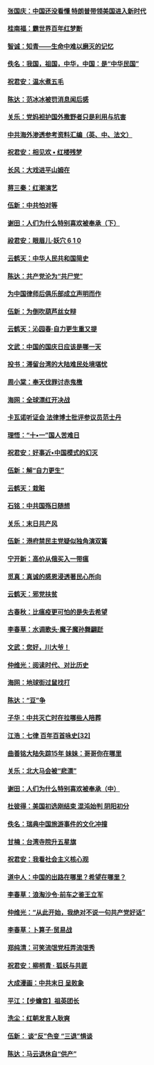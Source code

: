 #### [张国庆：中国还没看懂 特朗普带领美国进入新时代](../pages/nsc993/n10764224.md?t=10080031) 

#### [桂南福：霸世界百年红梦断](../pages/nsc993/n10762380.md?t=10080031) 

#### [智诚：知青——生命中难以磨灭的记忆](../pages/nsc993/n10762372.md?t=10080031) 

#### [佚名：我国，祖国，中华，中国：是“中华民国”](../pages/nsc993/n10762366.md?t=10080031) 

#### [祝君安：温水煮五毛](../pages/nsc993/n10762362.md?t=10080031) 

#### [陈达：范冰冰被罚消息闻后感](../pages/nsc993/n10760142.md?t=10080031) 

#### [关乐：党妈袒护国外撒野者只是利用与坑害](../pages/nsc993/n10760019.md?t=10080031) 

#### [中共海外渗透参考资料汇编（英、中、法文）](../pages/nsc993/n10756055.md?t=10080031) 

#### [祝君安：相见欢  •  红楼残梦](../pages/nsc993/n10757542.md?t=10080031) 

#### [长风：大戏进平山姆在](../pages/nsc993/n10757155.md?t=10080031) 

#### [蒋三秦：红潮演艺](../pages/nsc993/n10756736.md?t=10080031) 

#### [伍新：中共怕对等](../pages/nsc993/n10754812.md?t=10080031) 

#### [谢田：人们为什么特别喜欢被奉承（下）](../pages/nsc993/n10755072.md?t=10080031) 

#### [祋君安：眼眉儿‧妖穴 6 1 0](../pages/nsc993/n10754802.md?t=10080031) 

#### [云鹤天：中华人民共和国简史](../pages/nsc993/n10753546.md?t=10080031) 

#### [陈达：共产党沦为“共尸党”](../pages/nsc993/n10753506.md?t=10080031) 

#### [为中国律师后俱乐部成立声明而作](../pages/nsc993/n10753359.md?t=10080031) 

#### [伍新：为倒吹葫芦丝女辩](../pages/nsc993/n10753300.md?t=10080031) 

#### [云鹤天：沁园春‧自力更生重又提](../pages/nsc993/n10752681.md?t=10080031) 

#### [文武：中国的国庆日应该是哪一天](../pages/nsc993/n10752564.md?t=10080031) 

#### [投书：滞留台湾的大陆难民处境堪忧](../pages/nsc993/n10751122.md?t=10080031) 

#### [周小棠：奉天伐罪讨赤鬼檄](../pages/nsc993/n10749279.md?t=10080031) 

#### [海网：全球漂红开决战](../pages/nsc993/n10747774.md?t=10080031) 

#### [卡瓦诺听证会 法律博士批评参议员范士丹](../pages/nsc993/n10748504.md?t=10080031) 

#### [理悟：“十•一”国人苦难日](../pages/nsc993/n10747763.md?t=10080031) 

#### [祝君安：好事近•中国模式的幻灭](../pages/nsc993/n10747755.md?t=10080031) 

#### [伍新：解“自力更生”](../pages/nsc993/n10747744.md?t=10080031) 

#### [云鹤天：栽赃](../pages/nsc993/n10747735.md?t=10080031) 

#### [石铭：中共国殇日随想](../pages/nsc993/n10747202.md?t=10080031) 

#### [关乐：末日共产风](../pages/nsc993/n10745398.md?t=10080031) 

#### [伍新：港府禁民主党疑似独角演双簧](../pages/nsc993/n10745393.md?t=10080031) 

#### [宁开新：高价从俄买入一带瘟](../pages/nsc993/n10745381.md?t=10080031) 

#### [觅真：真诚的感恩浸透著民心所向](../pages/nsc993/n10746220.md?t=10080031) 

#### [云鹤天：邪党扶贫](../pages/nsc993/n10745370.md?t=10080031) 

#### [古春秋：比瘟疫更可怕的是失去希望](../pages/nsc993/n10745352.md?t=10080031) 

#### [李春草：水调歌头‧魔子魔孙舞翩跹](../pages/nsc993/n10744963.md?t=10080031) 

#### [文武：您好，川大爷！](../pages/nsc993/n10739572.md?t=10080031) 

#### [仲维光：阅读时代、对比历史](../pages/nsc993/n10744494.md?t=10080031) 

#### [海网：地球街过鼠找打](../pages/nsc993/n10741404.md?t=10080031) 

#### [陈达：“豆”争](../pages/nsc993/n10741375.md?t=10080031) 

#### [子华：中共灭亡时在拉哪些人陪葬](../pages/nsc993/n10741320.md?t=10080031) 

#### [江浩：七律 百年百首咏史[32]](../pages/nsc993/n10741179.md?t=10080031) 

#### [曲善铭大陆失踪15年 妹妹：哥哥你在哪里](../pages/nsc993/n10738770.md?t=10080031) 

#### [关乐：北大马会被“悲漂”](../pages/nsc993/n10739482.md?t=10080031) 

#### [谢田：人们为什么特别喜欢被奉承（中）](../pages/nsc993/n10736705.md?t=10080031) 

#### [杜彼得：美国初选刚结束 混沌始判 阴阳初分](../pages/nsc993/n10734882.md?t=10080031) 

#### [佚名：瑞典中国旅游事件的文化冲撞](../pages/nsc993/n10731914.md?t=10080031) 

#### [甘楠：台湾寺院升五星旗](../pages/nsc993/n10731868.md?t=10080031) 

#### [祝君安：我看社会主义核心观](../pages/nsc993/n10731861.md?t=10080031) 

#### [道中人：中国的出路在哪里？希望在哪里？](../pages/nsc993/n10730399.md?t=10080031) 

#### [李春草：浪淘沙令‧前车之鉴王立军](../pages/nsc993/n10730200.md?t=10080031) 

#### [仲维光：“从此开始，我绝对不说一句共产党好话”](../pages/nsc993/n10722208.md?t=10080031) 

#### [李春草：卜算子·贸易战](../pages/nsc993/n10726893.md?t=10080031) 

#### [郑纯清：可笑流氓党枉弄流氓秀](../pages/nsc993/n10726849.md?t=10080031) 

#### [祝君安：柳梢青 · 狐妖与共匪](../pages/nsc993/n10726825.md?t=10080031) 

#### [大成漫画：中共末日 呈败象](../pages/nsc993/n10726516.md?t=10080031) 

#### [平江：【步蟾宫】祖英团长](../pages/nsc993/n10724876.md?t=10080031) 

#### [洗尘：红朝发言人耿爽](../pages/nsc993/n10724862.md?t=10080031) 

#### [伍新： 谈“反”色变 “三退”惧谈](../pages/nsc993/n10724842.md?t=10080031) 

#### [陈达：马云退休自“供产”](../pages/nsc993/n10723027.md?t=10080031) 

